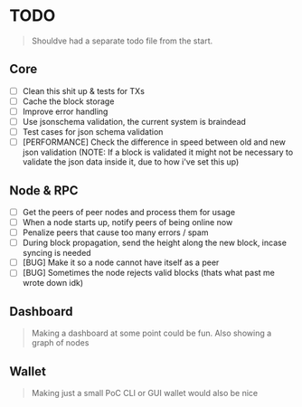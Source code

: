 # TODO

> Shouldve had a separate todo file from the start.

## Core

- [ ] Clean this shit up & tests for TXs
- [ ] Cache the block storage
- [ ] Improve error handling
- [ ] Use jsonschema validation, the current system is braindead
- [ ] Test cases for json schema validation
- [ ] [PERFORMANCE] Check the difference in speed between old and new json validation (NOTE: If a block is validated it might not be necessary to validate the json data inside it, due to how i've set this up)

## Node & RPC

- [ ] Get the peers of peer nodes and process them for usage
- [ ] When a node starts up, notify peers of being online now
- [ ] Penalize peers that cause too many errors / spam
- [ ] During block propagation, send the height along the new block, incase syncing is needed
- [ ] [BUG] Make it so a node cannot have itself as a peer 
- [ ] [BUG] Sometimes the node rejects valid blocks (thats what past me wrote down idk)

## Dashboard

> Making a dashboard at some point could be fun. Also showing a graph of nodes

## Wallet

> Making just a small PoC CLI or GUI wallet would also be nice
